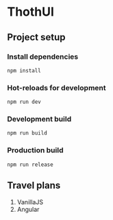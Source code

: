 # ThothUI

## Project setup
### Install dependencies
```
npm install
```

### Hot-reloads for development
```
npm run dev
```

### Development build
```
npm run build
```

### Production build
```
npm run release
```

## Travel plans
1. VanillaJS
2. Angular